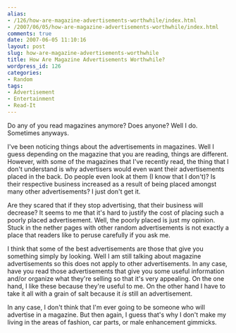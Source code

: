 ```yaml
---
alias:
- /126/how-are-magazine-advertisements-worthwhile/index.html
- /2007/06/05/how-are-magazine-advertisements-worthwhile/index.html
comments: true
date: 2007-06-05 11:10:16
layout: post
slug: how-are-magazine-advertisements-worthwhile
title: How Are Magazine Advertisements Worthwhile?
wordpress_id: 126
categories:
- Random
tags:
- Advertisement
- Entertainment
- Read-It
---
```


Do any of you read magazines anymore?  Does anyone?  Well I do.  Sometimes anyways.

I've been noticing things about the advertisements in magazines.  Well I guess depending on the magazine that you are reading, things are different.  However, with some of the magazines that I've recently read, the thing that I don't understand is why advertisers would even want their advertisements placed in the back.  Do people even look at them (I know that I don't)?  Is their respective business increased as a result of being placed amongst many other advertisements?  I just don't get it.

Are they scared that if they stop advertising, that their business will decrease?  It seems to me that it's hard to justify the cost of placing such a poorly placed advertisement.  Well, the poorly placed is just my opinion.  Stuck in the nether pages with other random advertisements is not exactly a place that readers like to peruse carefully if you ask me.

I think that some of the best advertisements are those that give you something simply by looking.  Well I am still talking about magazine advertisements so this does not apply to other advertisements.  In any case, have you read those advertisements that give you some useful information and/or organize what they're selling so that it's very appealing.  On the one hand, I like these because they're useful to me.  On the other hand I have to take it all with a grain of salt because it _is_ still an advertisement.

In any case, I don't think that I'm ever going to be someone who will advertise in a magazine.  But then again, I guess that's why I don't make my living in the areas of fashion, car parts, or male enhancement gimmicks.
